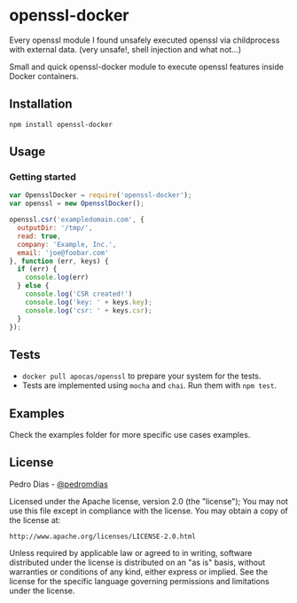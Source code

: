# openssl-docker

Every openssl module I found unsafely executed openssl via childprocess with external data. (very unsafe!, shell injection and what not...)

Small and quick openssl-docker module to execute openssl features inside Docker containers.

## Installation

`npm install openssl-docker`

## Usage

### Getting started

``` js
var OpensslDocker = require('openssl-docker');
var openssl = new OpensslDocker();

openssl.csr('exampledomain.com', {
  outputDir: '/tmp/',
  read: true,
  company: 'Example, Inc.',
  email: 'joe@foobar.com'
}, function (err, keys) {
  if (err) {
    console.log(err)
  } else {
    console.log('CSR created!')
    console.log('key: ' + keys.key);
    console.log('csr: ' + keys.csr);
  }
});
```

## Tests

 * `docker pull apocas/openssl` to prepare your system for the tests.
 * Tests are implemented using `mocha` and `chai`. Run them with `npm test`.

## Examples

Check the examples folder for more specific use cases examples.

## License

Pedro Dias - [@pedromdias](https://twitter.com/pedromdias)

Licensed under the Apache license, version 2.0 (the "license"); You may not use this file except in compliance with the license. You may obtain a copy of the license at:

    http://www.apache.org/licenses/LICENSE-2.0.html

Unless required by applicable law or agreed to in writing, software distributed under the license is distributed on an "as is" basis, without warranties or conditions of any kind, either express or implied. See the license for the specific language governing permissions and limitations under the license.